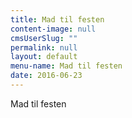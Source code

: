 ```yaml
---
title: Mad til festen
content-image: null
cmsUserSlug: ""
permalink: null
layout: default
menu-name: Mad til festen
date: 2016-06-23 
---
```


Mad til festen